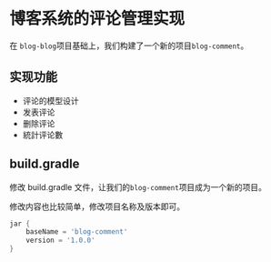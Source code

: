 # 博客系统的评论管理实现


在 `blog-blog`项目基础上，我们构建了一个新的项目`blog-comment`。
 
## 实现功能

* 评论的模型设计
* 发表评论
* 删除评论
* 統計评论數


## build.gradle

修改 build.gradle 文件，让我们的`blog-comment`项目成为一个新的项目。

修改内容也比较简单，修改项目名称及版本即可。

```groovy
jar {
	baseName = 'blog-comment'
	version = '1.0.0'
}
```
